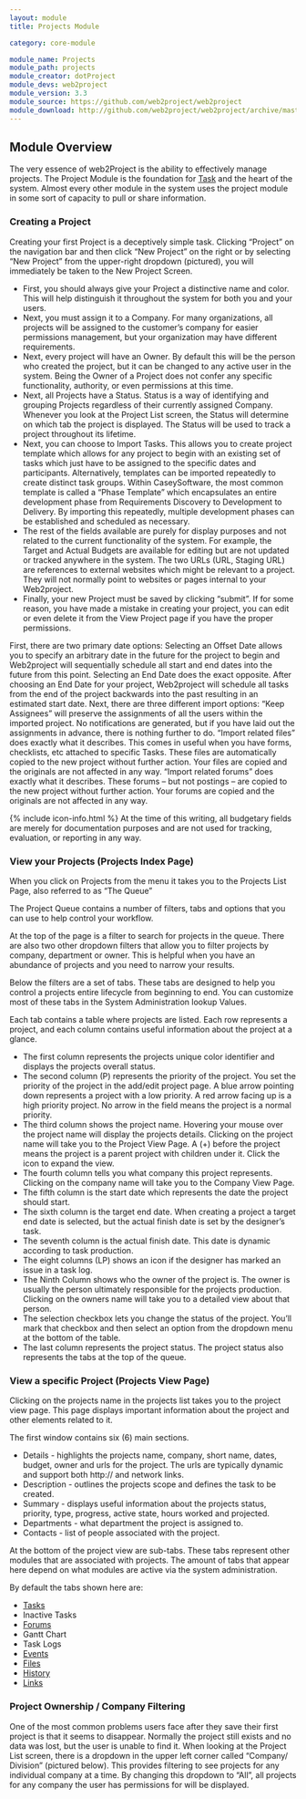 ```yaml
---
layout: module
title: Projects Module

category: core-module

module_name: Projects
module_path: projects
module_creator: dotProject
module_devs: web2project
module_version: 3.3
module_source: https://github.com/web2project/web2project
module_download: http://github.com/web2project/web2project/archive/master.zip
---
```


## Module Overview

The very essence of web2Project is the ability to effectively manage projects. The Project Module is the foundation for [Task](/modules/tasks.html) and the heart of the system. Almost every other module in the system uses the project module in some sort of capacity to pull or share information.

### Creating a Project

Creating your first Project is a deceptively simple task. Clicking “Project” on the navigation bar and then click “New Project” on the right or by selecting “New Project” from the upper-right dropdown (pictured), you will immediately be taken to the New Project Screen.



* First, you should always give your Project a distinctive name and color. This will help distinguish it throughout the system for both you and your users.
* Next, you must assign it to a Company. For many organizations, all projects will be assigned to the customer’s company for easier permissions management, but your organization may have different requirements.
* Next, every project will have an Owner. By default this will be the person who created the project, but it can be changed to any active user in the system. Being the Owner of a Project does not confer any specific functionality, authority, or even permissions at this time.
* Next, all Projects have a Status. Status is a way of identifying and grouping Projects regardless of their currently assigned Company. Whenever you look at the Project List screen, the Status will determine on which tab the project is displayed. The Status will be used to track a project throughout its lifetime. 
* Next, you can choose to Import Tasks. This allows you to create project template which allows for any project to begin with an existing set of tasks which just have to be assigned to the specific dates and participants. Alternatively, templates can be imported repeatedly to create distinct task groups. Within CaseySoftware, the most common template is called a “Phase Template” which encapsulates an entire development phase from Requirements Discovery to Development to Delivery. By importing this repeatedly, multiple development phases can be established and scheduled as necessary. 
* The rest of the fields available are purely for display purposes and not related to the current functionality of the system. For example, the Target and Actual Budgets are available for editing but are not updated or tracked anywhere in the system. The two URLs (URL, Staging URL) are references to external websites which might be relevant to a project. They will not normally point to websites or pages internal to your Web2project.
* Finally, your new Project must be saved by clicking “submit”. If for some reason, you have made a mistake in creating your project, you can edit or even delete it from the View Project page if you have the proper permissions.



First, there are two primary date options:
Selecting an Offset Date allows you to specify an arbitrary date in the future for the project to begin and Web2project will sequentially schedule all start and end dates into the future from this point.
Selecting an End Date does the exact opposite. After choosing an End Date for your project, Web2project will schedule all tasks from the end of the project backwards into the past resulting in an estimated start date.
Next, there are three different import options:
“Keep Assignees” will preserve the assignments of all the users within the imported project. No notifications are generated, but if you have laid out the assignments in advance, there is nothing further to do.
“Import related files” does exactly what it describes. This comes in useful when you have forms, checklists, etc attached to specific Tasks. These files are automatically copied to the new project without further action. Your files are copied and the originals are not affected in any way.
“Import related forums” does exactly what it describes. These forums – but not postings – are copied to the new project without further action. Your forums are copied and the originals are not affected in any way.

{% include icon-info.html %} At the time of this writing, all budgetary fields are merely for documentation purposes and are not used for tracking, evaluation, or reporting in any way.

### View your Projects (Projects Index Page)



When you click on Projects from the menu it takes you to the Projects List Page, also referred to as “The Queue”

The Project Queue contains a number of filters, tabs and options that you can use to help control your workflow.

At the top of the page is a filter to search for projects in the queue. There are also two other dropdown filters that allow you to filter projects by company, department or owner. This is helpful when you have an abundance of projects and you need to narrow your results.

Below the filters are a set of tabs. These tabs are designed to help you control a projects entire lifecycle from beginning to end. You can customize most of these tabs in the System Administration lookup Values.

Each tab contains a table where projects are listed. Each row represents a project, and each column contains useful information about the project at a glance.

* The first column represents the projects unique color identifier and displays the projects overall status.
* The second column (P) represents the priority of the project. You set the priority of the project in the add/edit project page. A blue arrow pointing down represents a project with a low priority. A red arrow facing up is a high priority project. No arrow in the field means the project is a normal priority.
* The third column shows the project name. Hovering your mouse over the project name will display the projects details. Clicking on the project name will take you to the Project View Page.  A (+) before the project means the project is a parent project with children under it. Click the icon to expand the view.
* The fourth column tells you what company this project represents. Clicking on the company name will take you to the Company View Page.
* The fifth column is the start date which represents the date the project should start.
* The sixth column is the target end date. When creating a project a target end date is selected, but the actual finish date is set by the designer’s task.
* The seventh column is the actual finish date. This date is dynamic according to task production.
* The eight columns (LP) shows an icon if the designer has marked an issue in a task log.
* The Ninth Column shows who the owner of the project is. The owner is usually the person ultimately responsible for the projects production. Clicking on the owners name will take you to a detailed view about that person.
* The selection checkbox lets you change the status of the project. You’ll mark that checkbox and then select an option from the dropdown menu at the bottom of the table.
* The last column represents the project status. The project status also represents the tabs at the top of the queue.

### View a specific Project (Projects View Page)

Clicking on the projects name in the projects list takes you to the project view page. This page displays important information about the project and other elements related to it.

The first window contains six (6) main sections.

* Details - highlights the projects name, company, short name, dates, budget, owner and urls for the project. The urls are typically dynamic and support both http:// and network links.
* Description - outlines the projects scope and defines the task to be created.
* Summary - displays useful information about the projects status, priority, type, progress, active state, hours worked and projected.
* Departments - what department the project is assigned to.
* Contacts - list of people associated with the project.

At the bottom of the project view are sub-tabs. These tabs represent other modules that are associated with projects. The amount of tabs that appear here depend on what modules are active via the system administration.

By default the tabs shown here are:

* [Tasks](/modules/tasks.html)
* Inactive Tasks
* [Forums](/modules/forums.html)
* Gantt Chart
* Task Logs
* [Events](/modules/calendar.html)
* [Files](/modules/files.html)
* [History](/modules/history.html)
* [Links](/modules/links.html)

### Project Ownership / Company Filtering

One of the most common problems users face after they save their first project is that it seems to disappear. Normally the project still exists and no data was lost, but the user is unable to find it. When looking at the Project List screen, there is a dropdown in the upper left corner called “Company/ Division” (pictured below). This provides filtering to see projects for any individual company at a time. By changing this dropdown to “All”, all projects for any company the user has permissions for will be displayed.
